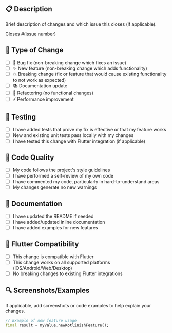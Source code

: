## 📋 Description
Brief description of changes and which issue this closes (if applicable).

Closes #(issue number)

## 🎯 Type of Change
- [ ] 🐛 Bug fix (non-breaking change which fixes an issue)
- [ ] ✨ New feature (non-breaking change which adds functionality)
- [ ] 💥 Breaking change (fix or feature that would cause existing functionality to not work as expected)
- [ ] 📚 Documentation update
- [ ] 🔧 Refactoring (no functional changes)
- [ ] ⚡ Performance improvement

## 🧪 Testing
- [ ] I have added tests that prove my fix is effective or that my feature works
- [ ] New and existing unit tests pass locally with my changes
- [ ] I have tested this change with Flutter integration (if applicable)

## 📝 Code Quality
- [ ] My code follows the project's style guidelines
- [ ] I have performed a self-review of my own code
- [ ] I have commented my code, particularly in hard-to-understand areas
- [ ] My changes generate no new warnings

## 📖 Documentation
- [ ] I have updated the README if needed
- [ ] I have added/updated inline documentation
- [ ] I have added examples for new features

## 📱 Flutter Compatibility
- [ ] This change is compatible with Flutter
- [ ] This change works on all supported platforms (iOS/Android/Web/Desktop)
- [ ] No breaking changes to existing Flutter integrations

## 🔍 Screenshots/Examples
If applicable, add screenshots or code examples to help explain your changes.

```dart
// Example of new feature usage
final result = myValue.newKotlinishFeature();
```